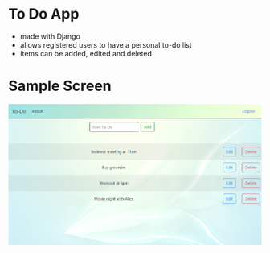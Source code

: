 # To Do App
* made with Django
* allows registered users to have a personal to-do list
* items can be added, edited and deleted

# Sample Screen
![IMG](assets/screen.png)
